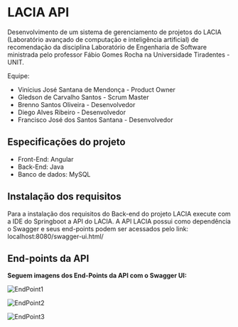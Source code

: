 # LACIA API
Desenvolvimento de um sistema de gerenciamento de projetos do LACIA (Laboratório avançado de computação e inteligência artificial) de recomendação da disciplina Laboratório de Engenharia de Software ministrada pelo professor Fábio Gomes Rocha na Universidade Tiradentes - UNIT.  

Equipe:

* Vinícius José Santana de Mendonça  - Product Owner
* Gledson de Carvalho Santos - Scrum Master
* Brenno Santos Oliveira - Desenvolvedor
* Diego Alves Ribeiro - Desenvolvedor
* Francisco José dos Santos Santana - Desenvolvedor

## Especificações do projeto
* Front-End: Angular
* Back-End: Java
* Banco de dados: MySQL

## Instalação dos requisitos
Para a instalação dos requisitos do Back-end do projeto LACIA execute com a IDE do Springboot a API do LACIA. 
A API LACIA possui como dependência o Swagger e seus end-points podem ser acessados pelo link: localhost:8080/swagger-ui.html/

## End-points da API

<b>Seguem imagens dos End-Points da API com o Swagger UI:</b>

![EndPoint1](https://i.imgur.com/RjhoChk.jpg)

![EndPoint2](https://i.imgur.com/cwxqZdc.jpg)

![EndPoint3](https://i.imgur.com/rmCxGPl.jpg)
